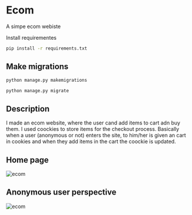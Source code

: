 # Ecom
A simpe ecom webiste

Install requirementes
```bash
pip install -r requirements.txt
```
## Make migrations
```bash
python manage.py makemigrations
```
```bash
python manage.py migrate
```
## Description
I made an ecom website, where the user cand add items to cart adn buy them. I used coockies to store items for the checkout process. Basically when a user (anonymous or not) enters the site, to him/her is given an cart in cookies and when they add items in the cart the coockie is updated.

## Home page
![ecom](https://user-images.githubusercontent.com/43184137/113917961-90a7f580-97ea-11eb-86a4-eb4453d2cbe9.png)


## Anonymous user perspective

![ecom](https://user-images.githubusercontent.com/43184137/113921181-5a6c7500-97ee-11eb-9bb8-a8e0095deed5.gif)

